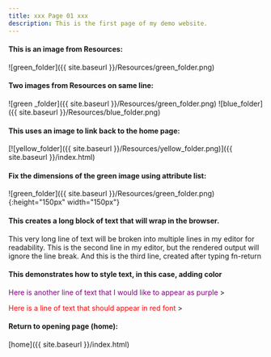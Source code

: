 ```yaml
---
title: xxx Page 01 xxx
description: This is the first page of my demo website.
---
```


<!-- 
Note in the following, I use the {{ site.baseurl }} variable to ensure that the path is correct when accessing resources in the Resources folder, regardless of where the markdown file is located in the directory structure. This is particularly useful when the markdown file is in a subdirectory, as it allows the correct path to be constructed without needing to manually adjust the relative path each time the file is moved or copied to a different location.
-->

#### This is an image from Resources:
![green_folder]({{ site.baseurl }}/Resources/green_folder.png)

#### Two images from Resources on same line:
![green _folder]({{ site.baseurl }}/Resources/green_folder.png) ![blue_folder]({{ site.baseurl }}/Resources/blue_folder.png)

#### This uses an image to link back to the home page:
<!-- 
Note in the following, if I use index.md, VSCode previews correctly but the 
browser displays the markdown file as plain text. If I use index.html, the browser
renders the page correctly, but the link is broken in VSCode. 
Use this technique to create a clickable image link back to the home page.
-->

[![yellow_folder]({{ site.baseurl }}/Resources/yellow_folder.png)]({{ site.baseurl }}/index.html)

#### Fix the dimensions of the green image using attribute list:
![green_folder]({{ site.baseurl }}/Resources/green_folder.png){:height="150px" width="150px"}

#### This creates a long block of text that will wrap in the browser. 
<!-- 
Note in the following, I am attempting to break a long line of text into multiple lines in my editor for readability. The first two lines I copied and pasted from a reference. The third line I typed manually. I used the fn-return keystroke to create a new line in my editor.

-->

This very long line of text will be broken into multiple lines in my editor for readability.
This is the second line in my editor, but the rendered output will ignore the line break.
And this is the third line, created after typing fn-return 

#### This demonstrates how to style text, in this case, adding color

<span style="color: purple;">Here is another line of text that I would like to appear as purple </span>>

<span style="color: #FF0000;">Here is a line of text that should appear in red font </span>>

#### Return to opening page (home):
<!-- 
Note use of index.html rather than index.md 
-->
[home]({{ site.baseurl }}/index.html)